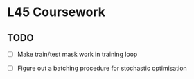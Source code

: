 # L45 Coursework

## TODO
- [ ] Make train/test mask work in training loop
- [ ] Figure out a batching procedure for stochastic optimisation

